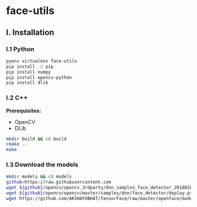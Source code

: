 # face-utils

## I. Installation

###  I.1 Python

```bash
pyenv virtualenv face-utils
pip install -U pip
pip install numpy
pip install opencv-python
pip install dlib
```

### I.2 C++

**Prerequisites:**

- OpenCV
- DLib

```bash
mkdir build && cd build
cmake ..
make
```

### I.3 Download the models

```bash
mkdir models && cd models
github=https://raw.githubusercontent.com
wget ${github}/opencv/opencv_3rdparty/dnn_samples_face_detector_20180205_fp16/res10_300x300_ssd_iter_140000_fp16.caffemodel
wget ${github}/opencv/opencv/master/samples/dnn/face_detector/deploy.prototxt
wget https://github.com/AKSHAYUBHAT/TensorFace/raw/master/openface/models/dlib/shape_predictor_68_face_landmarks.dat
```
